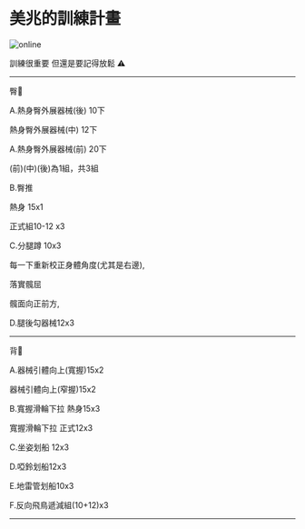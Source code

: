 <html>
  <head>
    <meta charset="UTF-8">
   
  </head>
  <body>
    <h1>美兆的訓練計畫</h1>
    <img src="https://custom-images.strikinglycdn.com/res/hrscywv4p/image/upload/c_limit,fl_lossy,h_600,w_800,f_auto,q_auto/6854615/492705_919805.jpeg" alt="online">
    <p>訓練很重要 但還是要記得放鬆 ⚠️</p>
    <hr>
    <p>臀🍑</p>
    <p>A.熱身臀外展器械(後)  10下</p>
    <p>熱身臀外展器械(中)  12下</p>
    <p>A.熱身臀外展器械(前)  20下</p>
    <p>(前)(中)(後)為1組，共3組</p>
    <p>B.臀推 </p>
    <p>    熱身 15x1 </p>
    <p>    正式組10-12 x3 </p>
    <p>C.分腿蹲 10x3</p>
    <p>每一下重新校正身體角度(尤其是右邊),</p>
    <p>落實髖屈</p>
   <p>髖面向正前方,</p>
    <p>D.腿後勾器械12x3</p>
    <hr>
</body>
</html>
  <p>背🐚</p>
  <p>A.器械引體向上(寬握)15x2<p>
    <p>器械引體向上(窄握)15x2<p>
<p>B.寬握滑輪下拉 熱身15x3<p>
<p>  寬握滑輪下拉 正式12x3<p>
<p>C.坐姿划船 12x3<p>
<p>D.啞鈴划船12x3<p>
<p>E.地雷管划船10x3<p>
<p>F.反向飛鳥遞減組(10+12)x3<p>
    <hr>

